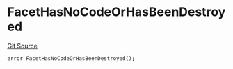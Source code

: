 # FacetHasNoCodeOrHasBeenDestroyed
[Git Source](https://github.com/thrackle-io/forte-rules-engine/blob/80d1936ea39e283e25322fe390d911cd354fcdef/src/protocol/economic/ruleProcessor/RuleProcessorDiamond.sol)


```solidity
error FacetHasNoCodeOrHasBeenDestroyed();
```

